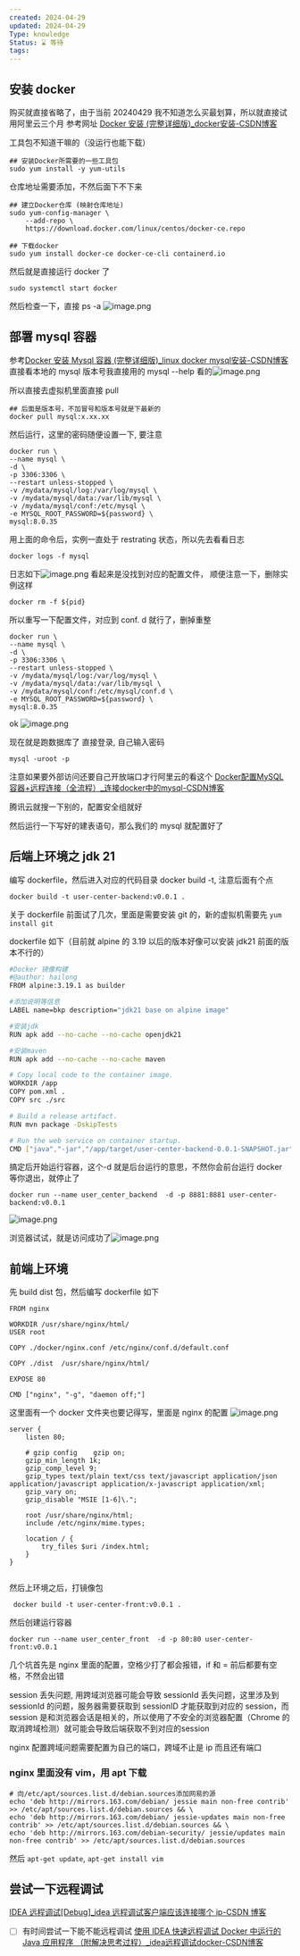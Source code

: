 ```yaml
---
created: 2024-04-29
updated: 2024-04-29
Type: knowledge
Status: ⌛️ 等待
tags:
---
```

## 安装 docker
购买就直接省略了，由于当前 20240429 我不知道怎么买最划算，所以就直接试用阿里云三个月
参考网址 [Docker 安装 (完整详细版)\_docker安装-CSDN博客](https://blog.csdn.net/BThinker/article/details/123358697)

工具包不知道干嘛的（没运行也能下载）
```shell
## 安装Docker所需要的一些工具包
sudo yum install -y yum-utils
```


仓库地址需要添加，不然后面下不下来
```shell
## 建立Docker仓库 (映射仓库地址)
sudo yum-config-manager \
    --add-repo \
    https://download.docker.com/linux/centos/docker-ce.repo

## 下载docker
sudo yum install docker-ce docker-ce-cli containerd.io

```

然后就是直接运行 docker 了
```shell
sudo systemctl start docker
```

然后检查一下，直接 ps -a
![image.png](https://obsidian-pic-1317906728.cos.ap-nanjing.myqcloud.com/obsidian/20240429170153.png)


## 部署 mysql 容器


参考[Docker 安装 Mysql 容器 (完整详细版)\_linux docker mysql安装-CSDN博客](https://blog.csdn.net/BThinker/article/details/123471514)
直接看本地的 mysql 版本号我直接用的 mysql --help 看的![image.png](https://obsidian-pic-1317906728.cos.ap-nanjing.myqcloud.com/obsidian/20240429170444.png)


所以直接去虚拟机里面直接 pull
```shell
## 后面是版本号，不加冒号和版本号就是下最新的
docker pull mysql:x.xx.xx
```

然后运行，这里的密码随便设置一下, 要注意
```shell
docker run \
--name mysql \
-d \
-p 3306:3306 \
--restart unless-stopped \
-v /mydata/mysql/log:/var/log/mysql \
-v /mydata/mysql/data:/var/lib/mysql \
-v /mydata/mysql/conf:/etc/mysql \
-e MYSQL_ROOT_PASSWORD=${password} \
mysql:8.0.35
```


用上面的命令后，实例一直处于 restrating 状态，所以先去看看日志

```shell
docker logs -f mysql
```

日志如下![image.png](https://obsidian-pic-1317906728.cos.ap-nanjing.myqcloud.com/obsidian/20240429172045.png)
看起来是没找到对应的配置文件，
顺便注意一下，删除实例这样
```shell
docker rm -f ${pid}
```

所以重写一下配置文件，对应到 conf. d 就行了，删掉重整

```shell
docker run \
--name mysql \
-d \
-p 3306:3306 \
--restart unless-stopped \
-v /mydata/mysql/log:/var/log/mysql \
-v /mydata/mysql/data:/var/lib/mysql \
-v /mydata/mysql/conf:/etc/mysql/conf.d \
-e MYSQL_ROOT_PASSWORD=${password} \
mysql:8.0.35
```


ok
![image.png](https://obsidian-pic-1317906728.cos.ap-nanjing.myqcloud.com/obsidian/20240429173305.png)


现在就是跑数据库了
 直接登录, 自己输入密码
 
```shell
mysql -uroot -p

```

注意如果要外部访问还要自己开放端口才行阿里云的看这个 [Docker配置MySQL容器+远程连接（全流程）\_连接docker中的mysql-CSDN博客](https://blog.csdn.net/qq_43781399/article/details/112650755)

腾讯云就搜一下别的，配置安全组就好

然后运行一下写好的建表语句，那么我们的 mysql 就配置好了

## 后端上环境之 jdk 21

编写 dockerfile，然后进入对应的代码目录 docker build -t, 注意后面有个点 
```shell
docker build -t user-center-backend:v0.0.1 .
```

关于 dockerfile 前面试了几次，里面是需要安装 git 的，新的虚拟机需要先 `yum install git`

dockerfile 如下（目前就 alpine 的 3.19 以后的版本好像可以安装 jdk21 前面的版本不行的）

```bash
#Docker 镜像构建
#@author: hailong
FROM alpine:3.19.1 as builder

#添加说明等信息
LABEL name=bkp description="jdk21 base on alpine image"

#安装jdk
RUN apk add --no-cache --no-cache openjdk21

#安装maven
RUN apk add --no-cache --no-cache maven

# Copy local code to the container image.
WORKDIR /app
COPY pom.xml .
COPY src ./src

# Build a release artifact.
RUN mvn package -DskipTests

# Run the web service on container startup.
CMD ["java","-jar","/app/target/user-center-backend-0.0.1-SNAPSHOT.jar","--spring.profiles.active=prod"]
```


搞定后开始运行容器，这个-d 就是后台运行的意思，不然你会前台运行 docker 等你退出，就停止了
```shell
docker run --name user_center_backend  -d -p 8881:8881 user-center-backend:v0.0.1
```


![image.png](https://obsidian-pic-1317906728.cos.ap-nanjing.myqcloud.com/obsidian/20240507174219.png)


浏览器试试，就是访问成功了![image.png](https://obsidian-pic-1317906728.cos.ap-nanjing.myqcloud.com/obsidian/20240507174455.png)


## 前端上环境
先 build dist 包，然后编写 dockerfile 如下
```shell
FROM nginx  
  
WORKDIR /usr/share/nginx/html/  
USER root  
  
COPY ./docker/nginx.conf /etc/nginx/conf.d/default.conf  
  
COPY ./dist  /usr/share/nginx/html/  
  
EXPOSE 80  
  
CMD ["nginx", "-g", "daemon off;"]
```

这里面有一个 docker 文件夹也要记得写，里面是 nginx 的配置 ![image.png](https://obsidian-pic-1317906728.cos.ap-nanjing.myqcloud.com/obsidian/20240508191804.png)


```shell
server {  
    listen 80;  
  
    # gzip config    gzip on;  
    gzip_min_length 1k;  
    gzip_comp_level 9;  
    gzip_types text/plain text/css text/javascript application/json application/javascript application/x-javascript application/xml;  
    gzip_vary on;  
    gzip_disable "MSIE [1-6]\.";  
  
    root /usr/share/nginx/html;  
    include /etc/nginx/mime.types;  
  
    location / {  
        try_files $uri /index.html;  
    }  
}


```


然后上环境之后，打镜像包
```shell
 docker build -t user-center-front:v0.0.1 .
```

然后创建运行容器
```shell
docker run --name user_center_front  -d -p 80:80 user-center-front:v0.0.1
```


几个坑首先是 nginx 里面的配置，空格少打了都会报错，if 和 = 前后都要有空格，不然会出错

session 丢失问题, 用跨域浏览器可能会导致 sessionId 丢失问题，这里涉及到 sessionId 的问题，服务器需要获取到 sessionID 才能获取到对应的 session，而 session 是和浏览器会话是相关的，所以使用了不安全的浏览器配置（Chrome 的取消跨域检测）就可能会导致后端获取不到对应的session


nginx 配置跨域问题需要配置为自己的端口，跨域不止是 ip 而且还有端口
### nginx 里面没有 vim，用 apt 下载
```shell
# 向/etc/apt/sources.list.d/debian.sources添加网易的源
echo 'deb http://mirrors.163.com/debian/ jessie main non-free contrib' >> /etc/apt/sources.list.d/debian.sources && \
echo 'deb http://mirrors.163.com/debian/ jessie-updates main non-free contrib' >> /etc/apt/sources.list.d/debian.sources && \
echo 'deb http://mirrors.163.com/debian-security/ jessie/updates main non-free contrib' >> /etc/apt/sources.list.d/debian.sources
```


然后 `apt-get update`, `apt-get install vim`
## 尝试一下远程调试

[IDEA 远程调试\[Debug\]\_idea 远程调试客户端应该连接哪个 ip-CSDN 博客]( https://blog.csdn.net/weixin_38650077/article/details/106540825 )
- [ ] 有时间尝试一下能不能远程调试
[使用 IDEA 快速远程调试 Docker 中运行的 Java 应用程序 （附解决思考过程）\_idea远程调试docker-CSDN博客](https://blog.csdn.net/haduwi/article/details/126296308)